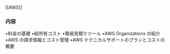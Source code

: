 [[AWS]]
### 内容
•料金の基礎
•総所有コスト
•簡易見積りツール
•AWS Organizations の紹介
•AWS の請求情報とコスト管理
•AWS テクニカルサポートのプランとコストの概要

